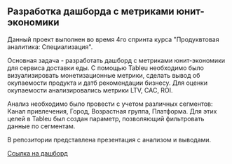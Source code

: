 ## Разработка дашборда с метриками юнит-экономики

Данный проект выполнен во время 4го спринта курса "Продуквтовая аналитика: Специализация". 

Основная задача - разработать дашборд с метриками юнит-экономики для сервиса доставки еды. 
С помощью Tableu необходимо было визуализировать монетизационные метрики, сделать вывод об окупаемости продукта и датб рекомендации бизнесу. Для оценки окупаемости анализировались метрики LTV, CAC, ROI. 

Анализ необходимо было провести с учетом различных сегментов: Канал привлечения, Город, Возрастная группа, Платформа. Для этих целей в Tableu был создан параметр, позволяющий фильтровать данные по сегментам. 

В репозитории представлена презентация с анализом и выводами. 

[Ссылка на дашборд](https://public.tableau.com/app/profile/igor.goltsov/viz/_17274568098790/Dashboard13) 

